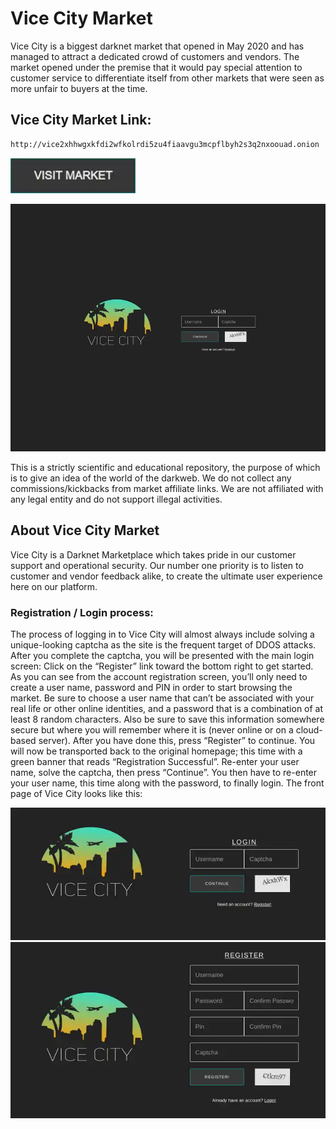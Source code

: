 # Vice City Market
Vice City is a biggest darknet market that opened in May 2020 and has managed to attract a dedicated crowd of customers and vendors. The market opened under the premise that it would pay special attention to customer service to differentiate itself from other markets that were seen as more unfair to buyers at the time.

## Vice City Market Link:

```sh
http://vice2xhhwgxkfdi2wfkolrdi5zu4fiaavgu3mcpflbyh2s3q2nxoouad.onion
```
[<img src="/assets/visit-market.webp" width="200">](http://vice2xhhwgxkfdi2wfkolrdi5zu4fiaavgu3mcpflbyh2s3q2nxoouad.onion/)

<a href="http://vice2xhhwgxkfdi2wfkolrdi5zu4fiaavgu3mcpflbyh2s3q2nxoouad.onion"><img src="/assets/vicecity-preview.webp" alt="image" style="max-width: 100%;"><a>

This is a strictly scientific and educational repository, the purpose of which is to give an idea of the world of the darkweb. We do not collect any commissions/kickbacks from market affiliate links. We are not affiliated with any legal entity and do not support illegal activities.

## About Vice City Market
Vice City is a Darknet Marketplace which takes pride in our customer support and operational security. Our number one priority is to listen to customer and vendor feedback alike, to create the ultimate user experience here on our platform.

### Registration / Login process:

The process of logging in to Vice City will almost always include solving a unique-looking captcha as the site is the frequent target of DDOS attacks. After you complete the captcha, you will be presented with the main login screen: Click on the “Register” link toward the bottom right to get started. As you can see from the account registration screen, you’ll only need to create a user name, password and PIN in order to start browsing the market.
Be sure to choose a user name that can’t be associated with your real life or other online identities, and a password that is a combination of at least 8 random characters. Also be sure to save this information somewhere secure but where you will remember where it is (never online or on a cloud-based server). After you have done this, press “Register” to continue.
You will now be transported back to the original homepage; this time with a green banner that reads “Registration Successful”. Re-enter your user name, solve the captcha, then press “Continue”. You then have to re-enter your user name, this time along with the password, to finally login. The front page of Vice City looks like this:

<a href="http://vice2xhhwgxkfdi2wfkolrdi5zu4fiaavgu3mcpflbyh2s3q2nxoouad.onion"><img src="/assets/vicecity-login.webp" alt="image" style="max-width: 100%;"><a>  <a href="http://vice2xhhwgxkfdi2wfkolrdi5zu4fiaavgu3mcpflbyh2s3q2nxoouad.onion"><img src="/assets/vicecity-register.webp" alt="image" style="max-width: 100%;"><a>